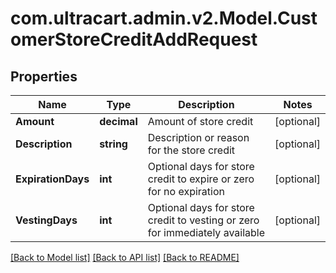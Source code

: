 
# com.ultracart.admin.v2.Model.CustomerStoreCreditAddRequest

## Properties

Name | Type | Description | Notes
------------ | ------------- | ------------- | -------------
**Amount** | **decimal** | Amount of store credit | [optional] 
**Description** | **string** | Description or reason for the store credit | [optional] 
**ExpirationDays** | **int** | Optional days for store credit to expire or zero for no expiration | [optional] 
**VestingDays** | **int** | Optional days for store credit to vesting or zero for immediately available | [optional] 

[[Back to Model list]](../README.md#documentation-for-models)
[[Back to API list]](../README.md#documentation-for-api-endpoints)
[[Back to README]](../README.md)

